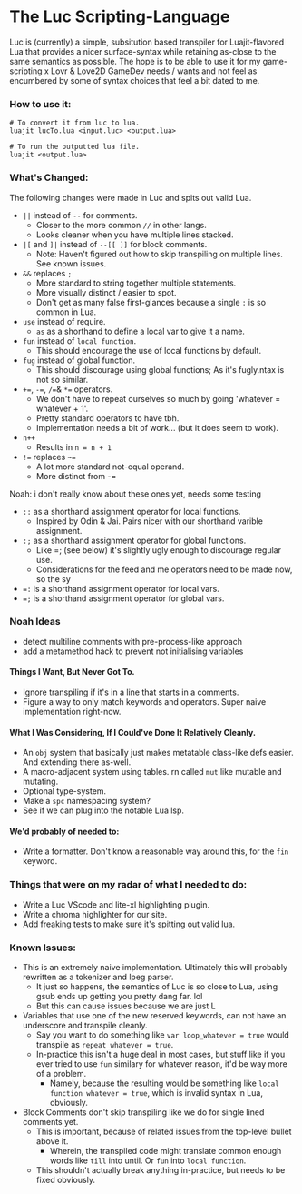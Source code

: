 # The Luc Scripting-Language

Luc is (currently) a simple, subsitution based transpiler for Luajit-flavored Lua that provides a nicer surface-syntax while retaining as-close to the same semantics as possible.
The hope is to be able to use it for my game-scripting x Lovr & Love2D GameDev needs / wants and not feel as encumbered by some of syntax choices that feel a bit dated to me.

### How to use it:
```shell
# To convert it from luc to lua.
luajit lucTo.lua <input.luc> <output.lua>
```
```shell
# To run the outputted lua file.
luajit <output.lua>
```

### What's Changed:

The following changes were made in Luc and spits out valid Lua.
- `||` instead of `--` for comments.
    - Closer to the more common `//` in other langs.
    - Looks cleaner when you have multiple lines stacked.
- `|[` and `]|` instead of `--[[ ]]` for block comments.
    - Note: Haven't figured out how to skip transpiling on multiple lines. See known issues.
- `&&` replaces `;` 
    - More standard to string together multiple statements.
    - More visually distinct / easier to spot. 
    - Don't get as many false first-glances because a single `:` is so common in Lua.
- `use` instead of require. 
    - `as` as a shorthand to define a local var to give it a name.
- `fun` instead of `local function`.
    - This should encourage the use of local functions by default.
- `fug` instead of global function.
    - This should discourage using global functions; As it's fugly.ntax is not so similar.
- `+=`, `-=`, `/=`& `*=` operators. 
    - We don't have to repeat ourselves so much by going 'whatever = whatever + 1'.
    - Pretty standard operators to have tbh.
    - Implementation needs a bit of work... (but it does seem to work).
- `n++`
    - Results in `n = n + 1`
- `!=` replaces `~=`
    - A lot more standard not-equal operand.
    - More distinct from -=

Noah: i don't really know about these ones yet, needs some testing
- `::` as a shorthand assignment operator for local functions.
    - Inspired by Odin & Jai. Pairs nicer with our shorthand varible assignment.
- `:;` as a shorthand assignment operator for global functions.
   - Like =; (see below) it's slightly ugly enough to discourage regular use.
   - Considerations for the feed and me operators need to be made now, so the sy
- `=:` is a shorthand assignment operator for local vars.
- `=;` is a shorthand assignment operator for global vars.


### Noah Ideas
- detect multiline comments with pre-process-like approach
- add a metamethod hack to prevent not initialising variables

#### Things I Want, But Never Got To.
- Ignore transpiling if it's in a line that starts in a comments.
- Figure a way to only match keywords and operators. Super naive implementation right-now.

#### What I Was Considering, If I Could've Done It Relatively Cleanly.
- An `obj` system that basically just makes metatable class-like defs easier. And extending there as-well.
- A macro-adjacent system using tables. rn called `mut` like mutable and mutating.
- Optional type-system.
- Make a `spc` namespacing system?
- See if we can plug into the notable Lua lsp.

#### We'd probably of needed to:
- Write a formatter. Don't know a reasonable way around this, for the `fin` keyword.

### Things that were on my radar of what I needed to do:
- Write a Luc VScode and lite-xl highlighting plugin.
- Write a chroma highlighter for our site.
- Add freaking tests to make sure it's spitting out valid lua.

### Known Issues:
- This is an extremely naive implementation. Ultimately this will probably rewritten as a tokenizer and lpeg parser.
     - It just so happens, the semantics of Luc is so close to Lua, using gsub ends up getting you pretty dang far. lol
     - But this can cause issues because we are just  L
- Variables that use one of the new reserved keywords, can not have an underscore and transpile cleanly.
    - Say you want to do something like `var loop_whatever = true` would transpile as `repeat_whatever = true`.
    - In-practice this isn't a huge deal in most cases, but stuff like if you ever tried to use `fun` similary for whatever reason, it'd be way more of a problem.
        - Namely, because the resulting would be something like `local function whatever = true`, which is invalid syntax in Lua, obviously.
- Block Comments don't skip transpiling like we do for single lined comments yet.
    - This is important, because of related issues from the top-level bullet above it.
        - Wherein, the transpiled code might translate common enough words like `till` into until. Or `fun` into `local function`. 
	- This shouldn't actually break anything in-practice, but needs to be fixed obviously.

